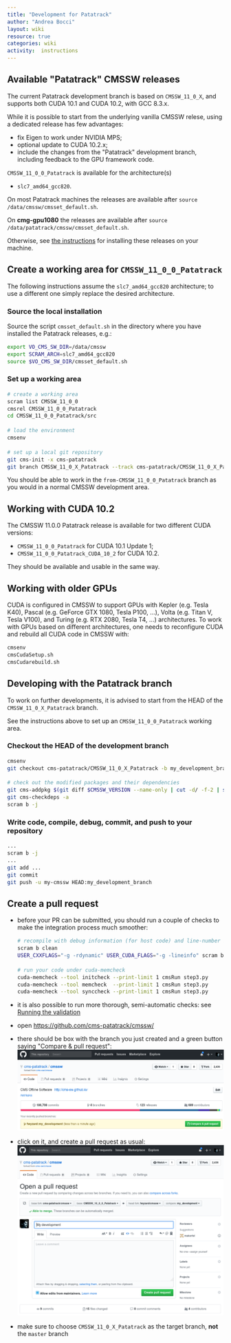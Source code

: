 ```yaml
---
title: "Development for Patatrack"
author: "Andrea Bocci"
layout: wiki
resource: true
categories: wiki
activity:  instructions
---
```


## Available "Patatrack" CMSSW releases
The current Patatrack development branch is based on `CMSSW_11_0_X`, and
supports both CUDA 10.1 and CUDA 10.2, with GCC 8.3.x.

While it is possible to start from the underlying vanilla CMSSW relese, using a
dedicated release has few advantages:
 - fix Eigen to work under NVIDIA MPS;
 - optional update to CUDA 10.2.x;
 - include the changes from the "Patatrack" development branch, including
   feedback to the GPU framework code.

`CMSSW_11_0_0_Patatrack` is available for the architecture(s)
 - `slc7_amd64_gcc820`.

On most Patatrack machines the releases are available after
`source /data/cmssw/cmsset_default.sh`.

On **cmg-gpu1080** the releases are available after
`source /data/patatrack/cmssw/cmsset_default.sh`.

Otherwise, see [the instructions](PatatrackReleases.md) for installing these
releases on your machine.


## Create a working area for `CMSSW_11_0_0_Patatrack`

The following instructions assume the `slc7_amd64_gcc820` architecture; to use a
different one simply replace the desired architecture.

### Source the local installation
Source the script `cmsset_default.sh` in the directory where you have installed
the Patatrack releases, e.g.:

```bash
export VO_CMS_SW_DIR=/data/cmssw
export SCRAM_ARCH=slc7_amd64_gcc820
source $VO_CMS_SW_DIR/cmsset_default.sh
```

### Set up a working area
```bash
# create a working area
scram list CMSSW_11_0_0
cmsrel CMSSW_11_0_0_Patatrack
cd CMSSW_11_0_0_Patatrack/src

# load the environment
cmsenv

# set up a local git repository
git cms-init -x cms-patatrack
git branch CMSSW_11_0_X_Patatrack --track cms-patatrack/CMSSW_11_0_X_Patatrack
```

You should be able to work in the `from-CMSSW_11_0_0_Patatrack` branch as you
would in a normal CMSSW development area.


## Working with CUDA 10.2
The CMSSW 11.0.0 Patatrack release is available for two different CUDA versions:
  - `CMSSW_11_0_0_Patatrack` for CUDA 10.1 Update 1;
  - `CMSSW_11_0_0_Patatrack_CUDA_10_2` for CUDA 10.2.

They should be available and usable in the same way.


## Working with older GPUs
CUDA is configured in CMSSW to support GPUs with Kepler (e.g. Tesla K40), Pascal
(e.g. GeForce GTX 1080, Tesla P100, ...), Volta (e.g. Titan V, Tesla V100), and
Turing (e.g. RTX 2080, Tesla T4, ...) architectures.
To work with GPUs based on different architectures, one needs to reconfigure
CUDA and rebuild all CUDA code in CMSSW with:
```bash
cmsenv
cmsCudaSetup.sh
cmsCudarebuild.sh
```


## Developing with the Patatrack branch
To work on further developments, it is advised to start from the HEAD of the
`CMSSW_11_0_X_Patatrack` branch.

See the instructions above to set up an `CMSSW_11_0_0_Patatrack` working area.


### Checkout the HEAD of the development branch

```bash
cmsenv
git checkout cms-patatrack/CMSSW_11_0_X_Patatrack -b my_development_branch

# check out the modified packages and their dependencies
git cms-addpkg $(git diff $CMSSW_VERSION --name-only | cut -d/ -f-2 | sort -u)
git cms-checkdeps -a
scram b -j
```


### Write code, compile, debug, commit, and push to your repository
```bash
...
scram b -j
...
git add ...
git commit
git push -u my-cmssw HEAD:my_development_branch
```


## Create a pull request
  - before your PR can be submitted, you should run a couple of checks to make
    the integration process much smoother:
    ```bash
    # recompile with debug information (for host code) and line-number information (for device code)
    scram b clean
    USER_CXXFLAGS="-g -rdynamic" USER_CUDA_FLAGS="-g -lineinfo" scram b -j
    
    # run your code under cuda-memcheck
    cuda-memcheck --tool initcheck --print-limit 1 cmsRun step3.py
    cuda-memcheck --tool memcheck  --print-limit 1 cmsRun step3.py
    cuda-memcheck --tool synccheck --print-limit 1 cmsRun step3.py
    ```

  - it is also possible to run more thorough, semi-automatic checks: see [Running the validation](PatatrackValidation.md)

  - open https://github.com/cms-patatrack/cmssw/

  - there should be box with the branch you just created and a green button
    saying "Compare & pull request":
    ![Compare & pull request](screenshot1.png "Compare & pull request")

  - click on it, and create a pull request as usual:
    ![Create a pull request](screenshot2.png "Create a request")

  - make sure to choose `CMSSW_11_0_X_Patatrack` as the target branch, **not**
    the `master` branch

